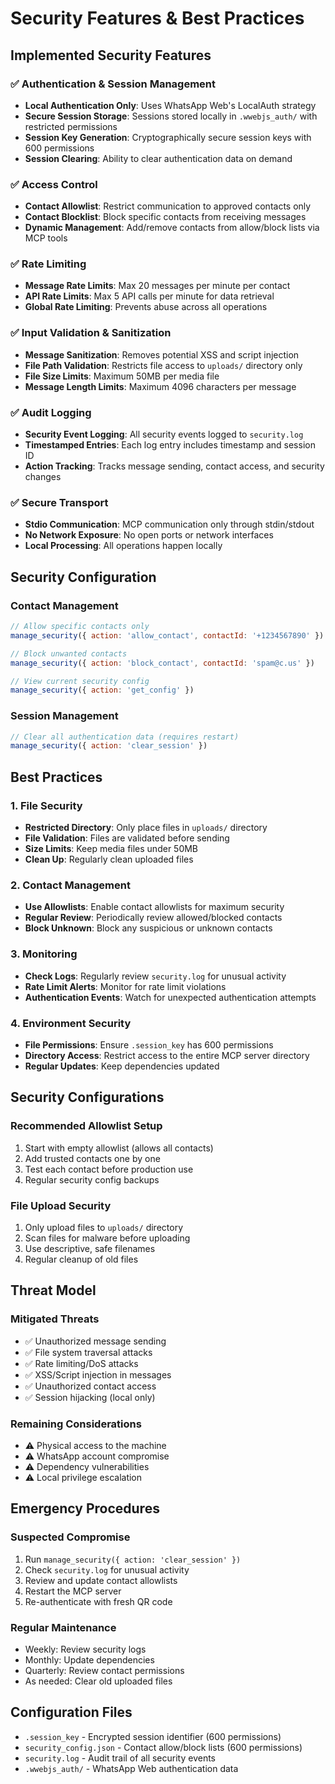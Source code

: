 # Security Features & Best Practices

## Implemented Security Features

### ✅ Authentication & Session Management
- **Local Authentication Only**: Uses WhatsApp Web's LocalAuth strategy
- **Secure Session Storage**: Sessions stored locally in `.wwebjs_auth/` with restricted permissions
- **Session Key Generation**: Cryptographically secure session keys with 600 permissions
- **Session Clearing**: Ability to clear authentication data on demand

### ✅ Access Control
- **Contact Allowlist**: Restrict communication to approved contacts only
- **Contact Blocklist**: Block specific contacts from receiving messages
- **Dynamic Management**: Add/remove contacts from allow/block lists via MCP tools

### ✅ Rate Limiting
- **Message Rate Limits**: Max 20 messages per minute per contact
- **API Rate Limits**: Max 5 API calls per minute for data retrieval
- **Global Rate Limiting**: Prevents abuse across all operations

### ✅ Input Validation & Sanitization
- **Message Sanitization**: Removes potential XSS and script injection
- **File Path Validation**: Restricts file access to `uploads/` directory only
- **File Size Limits**: Maximum 50MB per media file
- **Message Length Limits**: Maximum 4096 characters per message

### ✅ Audit Logging
- **Security Event Logging**: All security events logged to `security.log`
- **Timestamped Entries**: Each log entry includes timestamp and session ID
- **Action Tracking**: Tracks message sending, contact access, and security changes

### ✅ Secure Transport
- **Stdio Communication**: MCP communication only through stdin/stdout
- **No Network Exposure**: No open ports or network interfaces
- **Local Processing**: All operations happen locally

## Security Configuration

### Contact Management
```javascript
// Allow specific contacts only
manage_security({ action: 'allow_contact', contactId: '+1234567890' })

// Block unwanted contacts
manage_security({ action: 'block_contact', contactId: 'spam@c.us' })

// View current security config
manage_security({ action: 'get_config' })
```

### Session Management
```javascript
// Clear all authentication data (requires restart)
manage_security({ action: 'clear_session' })
```

## Best Practices

### 1. File Security
- **Restricted Directory**: Only place files in `uploads/` directory
- **File Validation**: Files are validated before sending
- **Size Limits**: Keep media files under 50MB
- **Clean Up**: Regularly clean uploaded files

### 2. Contact Management
- **Use Allowlists**: Enable contact allowlists for maximum security
- **Regular Review**: Periodically review allowed/blocked contacts
- **Block Unknown**: Block any suspicious or unknown contacts

### 3. Monitoring
- **Check Logs**: Regularly review `security.log` for unusual activity
- **Rate Limit Alerts**: Monitor for rate limit violations
- **Authentication Events**: Watch for unexpected authentication attempts

### 4. Environment Security
- **File Permissions**: Ensure `.session_key` has 600 permissions
- **Directory Access**: Restrict access to the entire MCP server directory
- **Regular Updates**: Keep dependencies updated

## Security Configurations

### Recommended Allowlist Setup
1. Start with empty allowlist (allows all contacts)
2. Add trusted contacts one by one
3. Test each contact before production use
4. Regular security config backups

### File Upload Security
1. Only upload files to `uploads/` directory
2. Scan files for malware before uploading
3. Use descriptive, safe filenames
4. Regular cleanup of old files

## Threat Model

### Mitigated Threats
- ✅ Unauthorized message sending
- ✅ File system traversal attacks
- ✅ Rate limiting/DoS attacks
- ✅ XSS/Script injection in messages
- ✅ Unauthorized contact access
- ✅ Session hijacking (local only)

### Remaining Considerations
- ⚠️ Physical access to the machine
- ⚠️ WhatsApp account compromise
- ⚠️ Dependency vulnerabilities
- ⚠️ Local privilege escalation

## Emergency Procedures

### Suspected Compromise
1. Run `manage_security({ action: 'clear_session' })`
2. Check `security.log` for unusual activity
3. Review and update contact allowlists
4. Restart the MCP server
5. Re-authenticate with fresh QR code

### Regular Maintenance
- Weekly: Review security logs
- Monthly: Update dependencies
- Quarterly: Review contact permissions
- As needed: Clear old uploaded files

## Configuration Files

- `.session_key` - Encrypted session identifier (600 permissions)
- `security_config.json` - Contact allow/block lists (600 permissions)
- `security.log` - Audit trail of all security events
- `.wwebjs_auth/` - WhatsApp Web authentication data